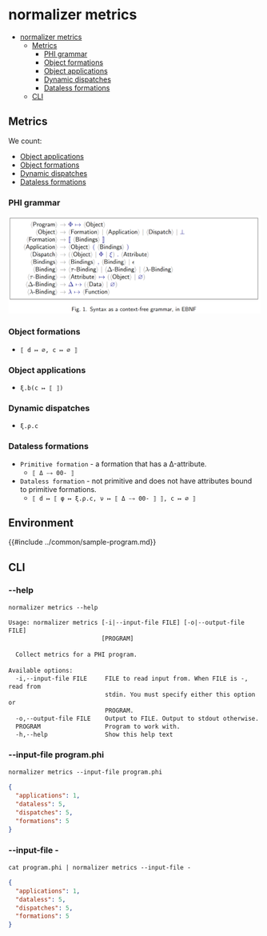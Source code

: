 # normalizer metrics

- [normalizer metrics](#normalizer-metrics)
  - [Metrics](#metrics)
    - [PHI grammar](#phi-grammar)
    - [Object formations](#object-formations)
    - [Object applications](#object-applications)
    - [Dynamic dispatches](#dynamic-dispatches)
    - [Dataless formations](#dataless-formations)
  - [CLI](#cli)

## Metrics

We count:

- [Object applications](#object-applications)
- [Object formations](#object-formations)
- [Dynamic dispatches](#dynamic-dispatches)
- [Dataless formations](#dataless-formations)

### PHI grammar

![phi-grammar](../media/phi-grammar.png)

### Object formations

- `⟦ d ↦ ∅, c ↦ ∅ ⟧`

### Object applications

- `ξ.b(c ↦ ⟦ ⟧)`

### Dynamic dispatches

- `ξ.ρ.c`

### Dataless formations

- `Primitive formation` - a formation that has a Δ-attribute.
  - `⟦ Δ ⤍ 00- ⟧`
- `Dataless formation` - not primitive and does not have attributes bound to primitive formations.
  - `⟦ d ↦ ⟦ φ ↦ ξ.ρ.c, ν ↦ ⟦ Δ ⤍ 00- ⟧ ⟧, c ↦ ∅ ⟧`

## Environment

{{#include ../common/sample-program.md}}

## CLI

### --help

```$ as console
normalizer metrics --help
```

```console
Usage: normalizer metrics [-i|--input-file FILE] [-o|--output-file FILE]
                          [PROGRAM]

  Collect metrics for a PHI program.

Available options:
  -i,--input-file FILE     FILE to read input from. When FILE is -, read from
                           stdin. You must specify either this option or
                           PROGRAM.
  -o,--output-file FILE    Output to FILE. Output to stdout otherwise.
  PROGRAM                  Program to work with.
  -h,--help                Show this help text
```

### --input-file program.phi

```$ as json
normalizer metrics --input-file program.phi
```

```json
{
  "applications": 1,
  "dataless": 5,
  "dispatches": 5,
  "formations": 5
}
```

### --input-file -

```$ as json
cat program.phi | normalizer metrics --input-file -
```

```json
{
  "applications": 1,
  "dataless": 5,
  "dispatches": 5,
  "formations": 5
}
```
